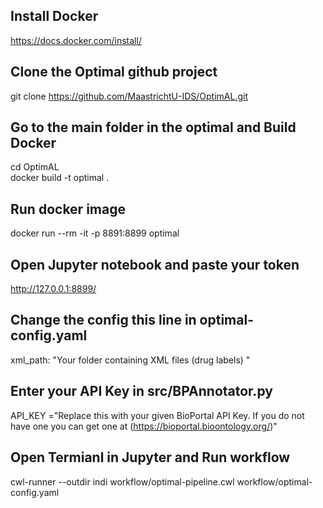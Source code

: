 ## Install Docker 
https://docs.docker.com/install/

## Clone the Optimal github project
git clone https://github.com/MaastrichtU-IDS/OptimAL.git

## Go to the main folder in the optimal and Build Docker 
cd OptimAL \
docker build -t optimal .

## Run docker image
docker run --rm -it -p 8891:8899 optimal
## Open Jupyter notebook and paste your token
http://127.0.0.1:8899/ 

## Change the config this line in optimal-config.yaml 
xml_path: "Your folder containing XML files (drug labels) "

## Enter your API Key in src/BPAnnotator.py
API_KEY ="Replace this with your given BioPortal API Key. If you do not have one you can get one at (https://bioportal.bioontology.org/)"

## Open Termianl in Jupyter and Run workflow
cwl-runner --outdir indi workflow/optimal-pipeline.cwl workflow/optimal-config.yaml 

